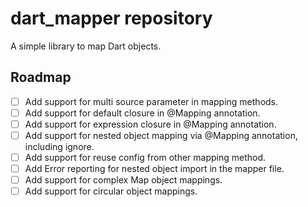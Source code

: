 # dart_mapper repository

A simple library to map Dart objects.

## Roadmap

- [ ] Add support for multi source parameter in mapping methods.
- [ ] Add support for default closure in @Mapping annotation.
- [ ] Add support for expression closure in @Mapping annotation.
- [ ] Add support for nested object mapping via @Mapping annotation, including ignore.
- [ ] Add support for reuse config from other mapping method.
- [ ] Add Error reporting for nested object import in the mapper file.
- [ ] Add support for complex Map object mappings.
- [ ] Add support for circular object mappings.
